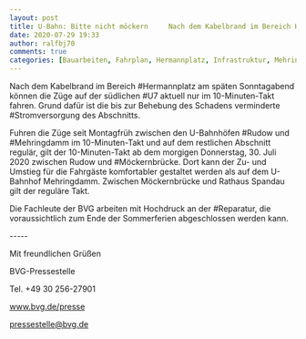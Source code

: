 ```yaml
---
layout: post
title: U-Bahn: Bitte nicht möckern     Nach dem Kabelbrand im Bereich Hermannplatz am späten Sonntagabend ..., aus BVG
date: 2020-07-29 19:33
author: ralfbj70
comments: true
categories: [Bauarbeiten, Fahrplan, Hermannplatz, Infrastruktur, Mehringdamm, Möckernbrücke, Reparatur, Rudow, Stromversorgung, U-Bahn, U7]
---
```

<p style="font-weight: 400;">Nach dem Kabelbrand im Bereich #Hermannplatz am späten Sonntagabend können die Züge auf der südlichen #U7 aktuell nur im 10-Minuten-Takt fahren. Grund dafür ist die bis zur Behebung des Schadens verminderte #Stromversorgung des Abschnitts.</p>
<p style="font-weight: 400;">Fuhren die Züge seit Montagfrüh zwischen den U-Bahnhöfen #Rudow und #Mehringdamm im 10-Minuten-Takt und auf dem restlichen Abschnitt regulär, gilt der 10-Minuten-Takt ab dem morgigen Donnerstag, 30. Juli 2020 zwischen Rudow und #Möckernbrücke. Dort kann der Zu- und Umstieg für die Fahrgäste komfortabler gestaltet werden als auf dem U-Bahnhof Mehringdamm. Zwischen Möckernbrücke und Rathaus Spandau gilt der reguläre Takt.</p>
<p style="font-weight: 400;">Die Fachleute der BVG arbeiten mit Hochdruck an der #Reparatur, die voraussichtlich zum Ende der Sommerferien abgeschlossen werden kann.</p>
<p style="font-weight: 400;">-----</p>
<p style="font-weight: 400;">Mit freundlichen Grüßen</p>
<p style="font-weight: 400;">BVG-Pressestelle</p>
<p style="font-weight: 400;">Tel. +49 30 256-27901</p>
<p style="font-weight: 400;"><a href="http://www.bvg.de/presse" data-saferedirecturl="https://www.google.com/url?q=http://www.bvg.de/presse&amp;source=gmail&amp;ust=1596523530817000&amp;usg=AFQjCNEvlFC63ynhE3YUfX5G9_vPhhkt7Q">www.bvg.de/presse</a></p>
<p style="font-weight: 400;"><a href="mailto:pressestelle@bvg.de">pressestelle@bvg.de</a></p>
